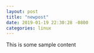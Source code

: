 ```yaml
---
layout: post
title: "newpost"
date: 2019-01-19 22:30:28 -0800
categories: linux
---
```


This is some sample content

